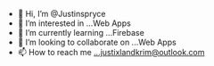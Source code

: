 - 👋 Hi, I’m @Justinspryce
- 👀 I’m interested in ...Web Apps
- 🌱 I’m currently learning ...Firebase
- 💞️ I’m looking to collaborate on ...Web Apps
- 📫 How to reach me ...justixlandkrim@outlook.com

<!---
Justinspryce/Justinspryce is a ✨ special ✨ repository because its `README.md` (this file) appears on your GitHub profile.
You can click the Preview link to take a look at your changes.
--->
